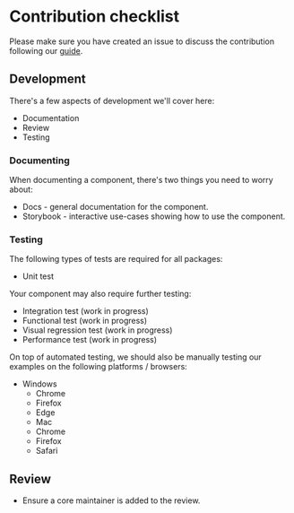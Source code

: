 # Contribution checklist

Please make sure you have created an issue to discuss the contribution following our [guide](./00-contributing.md).

## Development

There's a few aspects of development we'll cover here:

* Documentation
* Review
* Testing

### Documenting

When documenting a component, there's two things you need to worry about:

* Docs - general documentation for the component.
* Storybook - interactive use-cases showing how to use the component.

### Testing

The following types of tests are required for all packages:

* Unit test

Your component may also require further testing:

* Integration test       (work in progress)
* Functional test        (work in progress)
* Visual regression test (work in progress)
* Performance test       (work in progress)

On top of automated testing, we should also be manually testing our examples on the following platforms / browsers:

* Windows
  * Chrome
  * Firefox
  * Edge
  * Mac
  * Chrome
  * Firefox
  * Safari

## Review

* Ensure a core maintainer is added to the review.
